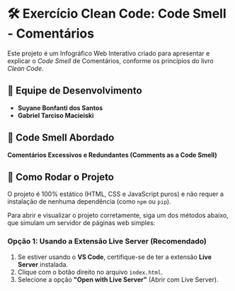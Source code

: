 # 🛠️ Exercício Clean Code: Code Smell - Comentários

Este projeto é um Infográfico Web Interativo criado para apresentar e explicar o *Code Smell* de Comentários, conforme os princípios do livro *Clean Code*.

## 👥 Equipe de Desenvolvimento

* **Suyane Bonfanti dos Santos**
* **Gabriel Tarciso Macieiski**

## 👃 Code Smell Abordado

**Comentários Excessivos e Redundantes (Comments as a Code Smell)**

## 🚀 Como Rodar o Projeto

O projeto é 100% estático (HTML, CSS e JavaScript puros) e não requer a instalação de nenhuma dependência (como `npm` ou `pip`).

Para abrir e visualizar o projeto corretamente, siga um dos métodos abaixo, que simulam um servidor de páginas web simples:

### Opção 1: Usando a Extensão Live Server (Recomendado)

1.  Se estiver usando o **VS Code**, certifique-se de ter a extensão **Live Server** instalada.
2.  Clique com o botão direito no arquivo `index.html`.
3.  Selecione a opção **"Open with Live Server"** (Abrir com Live Server).
